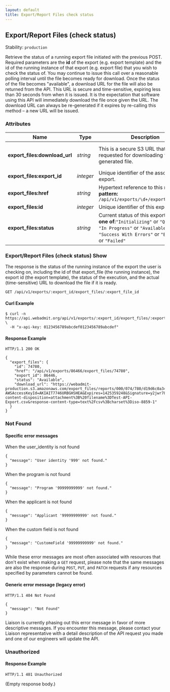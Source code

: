 ```yaml
---
layout: default
title: Export/Report Files check status
---
```


<!-- WARNING: This is an automatically generated file.  Do not modify directly.  See script/generate-docs. -->

<h2><a name="resource-export_files_check">Export/Report Files (check status)</a></h2>
<p>Stability: <code>production</code></p>
<p>Retrieve the status of a running export file initiated with the previous POST. Required parameters are the <strong>id</strong> of the export (e.g. export template) and the id of the running instance of that export (e.g. export file) that you wish to check the status of. You may continue to issue this call over a reasonable polling interval until the file becomes ready for download.  Once the status of the file becomes &quot;available&quot;, a download URL for the file will also be returned from the API.  This URL is secure and time-sensitive, expiring less than 30 seconds from when it is issued. It is the expectation that software using this API will immediately download the file once given the URL. The download URL can always be re-generated if it expires by re-calling this method – a new URL will be issued.</p>

<h3>Attributes</h3>
<table>
<thead>
<tr>
<th>Name</th>
<th>Type</th>
<th>Description</th>
<th>Example</th>
</tr>
</thead>
<tbody>
<tr>
<td><strong>export_files:download_url</strong></td>
<td><em>string</em></td>
<td>This is a secure S3 URL that can be requested for downloading the generated file.</td>
<td><code>&quot;https://webadmit-production.s3.amazonaws.com/export_files/reports/000/074/780/d19d6c0a34b7062c4496530f3d5dbfb_original.txt?AWSAccessKeyId=AKIAIT7746URBGHSHEA&amp;Expires=1425359248&amp;Signature=y2jwr78kbVt44xz%2BfaEnp5dXKU%3D&amp;response-content-disposition=attachment%3B%20filename%3DTest-API-Export.csv&amp;response-content-type=text%2Fcsv%3Bcharset%3Diso-8859-1&quot;</code></td>
</tr>
<tr>
<td><strong>export_files:export_id</strong></td>
<td><em>integer</em></td>
<td>Unique identifier of the associated export.</td>
<td><code>86446</code></td>
</tr>
<tr>
<td><strong>export_files:href</strong></td>
<td><em>string</em></td>
<td>Hypertext reference to this resource.<br/> <strong>pattern:</strong> <code>/api/v1/exports/\d+/export_files/\d+</code></td>
<td><code>&quot;/api/v1/exports/86466/export_files/74780&quot;</code></td>
</tr>
<tr>
<td><strong>export_files:id</strong></td>
<td><em>integer</em></td>
<td>Unique identifier of this export file.</td>
<td><code>74780</code></td>
</tr>
<tr>
<td><strong>export_files:status</strong></td>
<td><em>string</em></td>
<td>Current status of this export file.<br/> <strong>one of:</strong><code>&quot;Initializing&quot;</code> or <code>&quot;Queued&quot;</code> or <code>&quot;In Progress&quot;</code> or <code>&quot;Available&quot;</code> or <code>&quot;Success With Errors&quot;</code> or <code>&quot;Empty List&quot;</code> or <code>&quot;Failed&quot;</code></td>
<td><code>&quot;Available&quot;</code></td>
</tr>
</tbody>
</table>
<h3><a name="link-GET-export_files_check-/api/v1/exports/:export_id/export_files/:export_file_id">Export/Report Files (check status) Show</a></h3>
<p>The response is the status of the running instance of the export the user is checking on, including the id of that export_file (the running instance), the export id (the export template), the status of the execution, and the actual (time-sensitive) URL to download the file if it is ready.</p>
<pre><code>GET /api/v1/exports/:export_id/export_files/:export_file_id
</code></pre>
<h4>Curl Example</h4>
<pre lang="bash"><code>$ curl -n https://api.webadmit.org/api/v1/exports/:export_id/export_files/:export_file_id \
  -H &quot;x-api-key: 0123456789abcdef0123456789abcdef&quot;
</code></pre>
<h4>Response Example</h4>
<pre><code>HTTP/1.1 200 OK
</code></pre>
<pre lang="json"><code>{
  &quot;export_files&quot;: {
    &quot;id&quot;: 74780,
    &quot;href&quot;: &quot;/api/v1/exports/86466/export_files/74780&quot;,
    &quot;export_id&quot;: 86446,
    &quot;status&quot;: &quot;Available&quot;,
    &quot;download_url&quot;: &quot;https://webadmit-production.s3.amazonaws.com/export_files/reports/000/074/780/d19d6c0a34b7062c4496530f3d5dbfb_original.txt?AWSAccessKeyId=AKIAIT7746URBGHSHEA&amp;Expires=1425359248&amp;Signature=y2jwr78kbVt44xz%2BfaEnp5dXKU%3D&amp;response-content-disposition=attachment%3B%20filename%3DTest-API-Export.csv&amp;response-content-type=text%2Fcsv%3Bcharset%3Diso-8859-1&quot;
  }
}
</code></pre>
<h3>Not Found</h3>
<h4>Specific error messages</h4>
<p>When the user_identity is not found</p>
<pre lang="json"><code>{
  &quot;message&quot;: &quot;User identity '999' not found.&quot;
}
</code></pre>
<p>When the program is not found</p>
<pre lang="json"><code>{
  &quot;message&quot;: &quot;Program '99999999999' not found.&quot;
}
</code></pre>
<p>When the applicant is not found</p>
<pre lang="json"><code>{
  &quot;message&quot;: &quot;Applicant '99999999999' not found.&quot;
}
</code></pre>
<p>When the custom field is not found</p>
<pre lang="json"><code>{
  &quot;message&quot;: &quot;CustomeField '99999999999' not found.&quot;
}
</code></pre>
<p>While these error messages are most often associated with resources that don't exist when making a <code>GET</code> request, please note that the same messages are also the response during <code>POST</code>, <code>PUT</code>, and <code>PATCH</code> requests if any resources specified by parameters cannot be found.</p>
<h4>Generic error message (legacy error)</h4>
<pre><code>HTTP/1.1 404 Not Found
</code></pre>
<pre lang="json"><code>{
  &quot;message&quot;: &quot;Not Found&quot;
}
</code></pre>
<p>Liaison is currently phasing out this error message in favor of more descriptive messages.  If you encounter this message, please contact your Liaison representative with a detail description of the API request you made and one of our engineers will update the API.</p>
<h3>Unauthorized</h3>
<h4>Response Example</h4>
<pre><code>HTTP/1.1 401 Unauthorized
</code></pre>
<p>(Empty response body.)</p>

